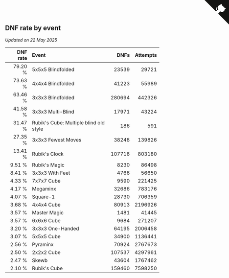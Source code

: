 ## DNF rate by event

*Updated on 22 May 2025*

| DNF rate | Event | DNFs | Attempts |
| ---: | :--- | ---: | ---: |
| 79.20 % | 5x5x5 Blindfolded | 23539 | 29721 |
| 73.63 % | 4x4x4 Blindfolded | 41223 | 55989 |
| 63.46 % | 3x3x3 Blindfolded | 280694 | 442326 |
| 41.58 % | 3x3x3 Multi-Blind | 17971 | 43224 |
| 31.47 % | Rubik's Cube: Multiple blind old style | 186 | 591 |
| 27.35 % | 3x3x3 Fewest Moves | 38248 | 139826 |
| 13.41 % | Rubik's Clock | 107716 | 803180 |
| 9.51 % | Rubik's Magic | 8230 | 86498 |
| 8.41 % | 3x3x3 With Feet | 4766 | 56650 |
| 4.33 % | 7x7x7 Cube | 9590 | 221425 |
| 4.17 % | Megaminx | 32686 | 783176 |
| 4.07 % | Square-1 | 28730 | 706359 |
| 3.68 % | 4x4x4 Cube | 80913 | 2196926 |
| 3.57 % | Master Magic | 1481 | 41445 |
| 3.57 % | 6x6x6 Cube | 9684 | 271207 |
| 3.20 % | 3x3x3 One-Handed | 64195 | 2006458 |
| 3.07 % | 5x5x5 Cube | 34900 | 1136441 |
| 2.56 % | Pyraminx | 70924 | 2767673 |
| 2.50 % | 2x2x2 Cube | 107537 | 4297961 |
| 2.47 % | Skewb | 43604 | 1767462 |
| 2.10 % | Rubik's Cube | 159460 | 7598250 |


<a href="https://github.com/jonatanklosko/wca_statistics" class="github-corner" aria-label="View source on Github"><svg width="80" height="80" viewBox="0 0 250 250" style="fill:#151513; color:#fff; position: absolute; top: 0; border: 0; right: 0;" aria-hidden="true"><path d="M0,0 L115,115 L130,115 L142,142 L250,250 L250,0 Z"></path><path d="M128.3,109.0 C113.8,99.7 119.0,89.6 119.0,89.6 C122.0,82.7 120.5,78.6 120.5,78.6 C119.2,72.0 123.4,76.3 123.4,76.3 C127.3,80.9 125.5,87.3 125.5,87.3 C122.9,97.6 130.6,101.9 134.4,103.2" fill="currentColor" style="transform-origin: 130px 106px;" class="octo-arm"></path><path d="M115.0,115.0 C114.9,115.1 118.7,116.5 119.8,115.4 L133.7,101.6 C136.9,99.2 139.9,98.4 142.2,98.6 C133.8,88.0 127.5,74.4 143.8,58.0 C148.5,53.4 154.0,51.2 159.7,51.0 C160.3,49.4 163.2,43.6 171.4,40.1 C171.4,40.1 176.1,42.5 178.8,56.2 C183.1,58.6 187.2,61.8 190.9,65.4 C194.5,69.0 197.7,73.2 200.1,77.6 C213.8,80.2 216.3,84.9 216.3,84.9 C212.7,93.1 206.9,96.0 205.4,96.6 C205.1,102.4 203.0,107.8 198.3,112.5 C181.9,128.9 168.3,122.5 157.7,114.1 C157.9,116.9 156.7,120.9 152.7,124.9 L141.0,136.5 C139.8,137.7 141.6,141.9 141.8,141.8 Z" fill="currentColor" class="octo-body"></path></svg></a><style>.github-corner:hover .octo-arm{animation:octocat-wave 560ms ease-in-out}@keyframes octocat-wave{0%,100%{transform:rotate(0)}20%,60%{transform:rotate(-25deg)}40%,80%{transform:rotate(10deg)}}@media (max-width:500px){.github-corner:hover .octo-arm{animation:none}.github-corner .octo-arm{animation:octocat-wave 560ms ease-in-out}}</style>
